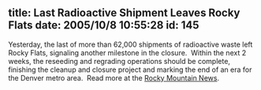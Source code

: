 title: Last Radioactive Shipment Leaves Rocky Flats
date: 2005/10/8 10:55:28
id: 145
---
Yesterday, the last of more than 62,000 shipments of radioactive waste left Rocky Flats, signaling another milestone in the closure.  Within the next 2 weeks, the reseeding and regrading operations should be complete, finishing the cleanup and closure project and marking the end of an era for the Denver metro area.  Read more at the [Rocky Mountain News](http://www.rockymountainnews.com/drmn/local/article/0,1299,DRMN_15_4142500,00.html).